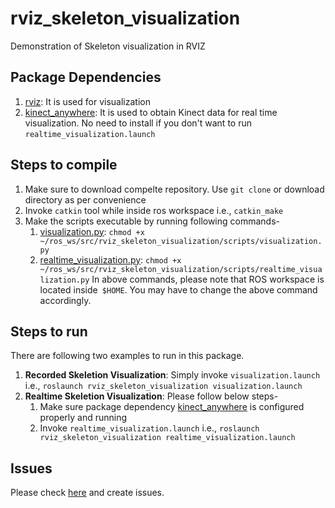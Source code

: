 # rviz_skeleton_visualization
Demonstration of Skeleton visualization in RVIZ

## Package Dependencies
1. [rviz](http://wiki.ros.org/rviz): It is used for visualization
1. [kinect_anywhere](https://github.com/ravijo/kinect_anywhere): It is used to obtain Kinect data for real time visualization. No need to install if you don't want to run `realtime_visualization.launch`

## Steps to compile
1. Make sure to download compelte repository. Use `git clone` or download directory as per convenience
1. Invoke `catkin` tool while inside ros workspace i.e., `catkin_make`
1. Make the scripts executable by running following commands-
     1. [visualization.py](scripts/visualization.py): `chmod +x ~/ros_ws/src/rviz_skeleton_visualization/scripts/visualization.py`
     1. [realtime_visualization.py](scripts/realtime_visualization.py): `chmod +x  ~/ros_ws/src/rviz_skeleton_visualization/scripts/realtime_visualization.py`
In above commands, please note that ROS workspace is located inside` $HOME`. You may have to change the above command accordingly.

## Steps to run
There are following two examples to run in this package.
1. **Recorded Skeletion Visualization**: Simply invoke `visualization.launch` i.e., `roslaunch rviz_skeleton_visualization visualization.launch`
1. **Realtime Skeletion Visualization**: Please follow below steps-
     1. Make sure package dependency [kinect_anywhere](https://github.com/ravijo/kinect_anywhere) is configured properly and running
     1. Invoke `realtime_visualization.launch` i.e., `roslaunch rviz_skeleton_visualization realtime_visualization.launch `

## Issues
Please check [here](https://github.com/ravijo/rviz_skeleton_visualization/issues) and create issues.
